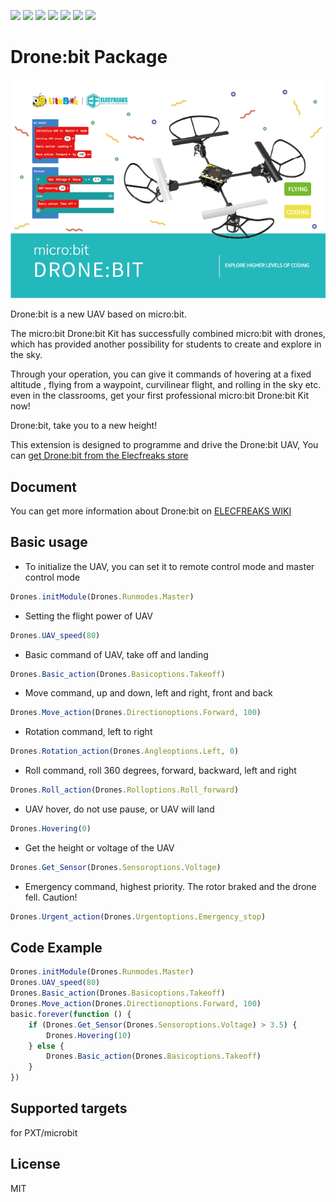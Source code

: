 ![](https://img.shields.io/badge/Plantfrom-Micro%3Abit-red) ![](https://img.shields.io/travis/com/elecfreaks/pxt-Dronebit) ![](https://img.shields.io/github/v/release/elecfreaks/pxt-Dronebit) ![](https://img.shields.io/github/last-commit/elecfreaks/pxt-Dronebit) ![](https://img.shields.io/github/languages/top/elecfreaks/pxt-Dronebit) ![](https://img.shields.io/github/issues/elecfreaks/pxt-Dronebit) ![](https://img.shields.io/github/license/elecfreaks/pxt-Dronebit) 

# Drone:bit Package

![](/image.png/)

Drone:bit is a new UAV based on micro:bit.

The micro:bit Drone:bit Kit has successfully combined micro:bit with drones, which has provided another possibility for students to create and explore in the sky.

Through your operation, you can give it commands of hovering at a fixed altitude , flying from a waypoint, curvilinear flight, and rolling in the sky etc. even in the classrooms, get your first professional micro:bit Drone:bit Kit now!

Drone:bit, take you to a new height!

This extension is designed to programme and drive the Drone:bit UAV, You can [get Drone:bit from the Elecfreaks store](https://www.elecfreaks.com/micro-bit-drone-kit.html)

## Document

You can get more information about Drone:bit on [ELECFREAKS WIKI](
http://www.elecfreaks.com/learn-en/microbitKit/Drone_bit/Drone-bit.html)

## Basic usage
* To initialize the UAV, you can set it to remote control mode and master control mode
```JavaScript
Drones.initModule(Drones.Runmodes.Master)
```
* Setting the flight power of UAV
```JavaScript
Drones.UAV_speed(80)
```
* Basic command of UAV, take off and landing
```JavaScript
Drones.Basic_action(Drones.Basicoptions.Takeoff)
```
* Move command, up and down, left and right, front and back
```JavaScript
Drones.Move_action(Drones.Directionoptions.Forward, 100)
```
* Rotation command, left to right
```JavaScript
Drones.Rotation_action(Drones.Angleoptions.Left, 0)
```
* Roll command, roll 360 degrees, forward, backward, left and right
```JavaScript
Drones.Roll_action(Drones.Rolloptions.Roll_forward)
```
* UAV hover, do not use pause, or UAV will land
```JavaScript
Drones.Hovering(0)
```
* Get the height or voltage of the UAV
```JavaScript
Drones.Get_Sensor(Drones.Sensoroptions.Voltage)
```
* Emergency command, highest priority. The rotor braked and the drone fell. Caution!
```JavaScript
Drones.Urgent_action(Drones.Urgentoptions.Emergency_stop)
```

## Code Example
```JavaScript
Drones.initModule(Drones.Runmodes.Master)
Drones.UAV_speed(80)
Drones.Basic_action(Drones.Basicoptions.Takeoff)
Drones.Move_action(Drones.Directionoptions.Forward, 100)
basic.forever(function () {
    if (Drones.Get_Sensor(Drones.Sensoroptions.Voltage) > 3.5) {
        Drones.Hovering(10)
    } else {
        Drones.Basic_action(Drones.Basicoptions.Takeoff)
    }
})

```
## Supported targets
for PXT/microbit

## License
MIT

